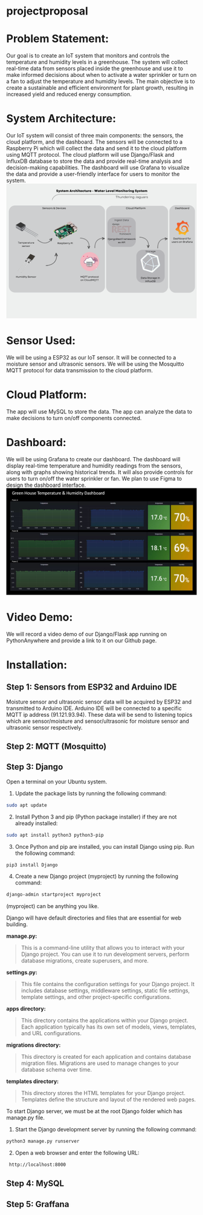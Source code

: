 # projectproposal
# Problem Statement: 
Our goal is to create an IoT system that monitors and controls the temperature and humidity levels in a greenhouse. The system will collect real-time data from sensors placed inside the greenhouse and use it to make informed decisions about when to activate a water sprinkler or turn on a fan to adjust the temperature and humidity levels. The main objective is to create a sustainable and efficient environment for plant growth, resulting in increased yield and reduced energy consumption.
# System Architecture:
Our IoT system will consist of three main components: the sensors, the cloud platform, and the dashboard. The sensors will be connected to a Raspberry Pi which will collect the data and send it to the cloud platform using MQTT protocol. The cloud platform will use Django/Flask and InfluxDB database to store the data and provide real-time analysis and decision-making capabilities. The dashboard will use Grafana to visualize the data and provide a user-friendly interface for users to monitor the system.
![Alt text](https://github.com/amirulsyahmiii/projectproposal/blob/main/Github%20repo/1.png)

# Sensor Used:
We will be using a ESP32 as our IoT sensor. It will be connected to a moisture sensor and ultrasonic sensors. We will be using the Mosquitto MQTT protocol for data transmission to the cloud platform.
# Cloud Platform:
The app will use MySQL to store the data. The app can analyze the data to make decisions to turn on/off components connected.
# Dashboard:
We will be using Grafana to create our dashboard. The dashboard will display real-time temperature and humidity readings from the sensors, along with graphs showing historical trends. It will also provide controls for users to turn on/off the water sprinkler or fan. We plan to use Figma to design the dashboard interface.
![Alt text](https://github.com/amirulsyahmiii/projectproposal/blob/main/software/soft%20dashboard.PNG)

# Video Demo:
We will record a video demo of our Django/Flask app running on PythonAnywhere and provide a link to it on our Github page.

# Installation:
## Step 1: Sensors from ESP32 and Arduino IDE
Moisture sensor and ultrasonic sensor data will be acquired by ESP32 and transmitted to Arduino IDE. Arduino IDE will be connected to a specific MQTT ip address (91.121.93.94). These data will be send to listening topics which are sensor/moisture and sensor/ultrasonic for moisture sensor and ultrasonic sensor respectively.

## Step 2: MQTT (Mosquitto)

## Step 3: Django
Open a terminal on your Ubuntu system.

1. Update the package lists by running the following command:

```bash
sudo apt update
```
2. Install Python 3 and pip (Python package installer) if they are not already installed:

```bash
sudo apt install python3 python3-pip
```
3. Once Python and pip are installed, you can install Django using pip. Run the following command:

```bash
pip3 install Django
```
4. Create a new Django project (myproject) by running the following command:

```bash
django-admin startproject myproject
```
(myproject) can be anything you like.

Django will have default directories and files that are essential for web building.

**manage.py:**
>This is a command-line utility that allows you to interact with your Django project. You can use it to run development servers, perform database migrations, create superusers, and more.

**settings.py:**
> This file contains the configuration settings for your Django project. It includes database settings, middleware settings, static file settings, template settings, and other project-specific configurations.

**apps directory:**
> This directory contains the applications within your Django project. Each application typically has its own set of models, views, templates, and URL configurations.

**migrations directory:**
> This directory is created for each application and contains database migration files. Migrations are used to manage changes to your database schema over time.

**templates directory:**
> This directory stores the HTML templates for your Django project. Templates define the structure and layout of the rendered web pages.

To start Django server, we must be at the root Django folder which has manage.py file.

1. Start the Django development server by running the following command:

```bash
python3 manage.py runserver
```
2. Open a web browser and enter the following URL:
```bash
 http://localhost:8000
```

## Step 4: MySQL

## Step 5: Graffana
